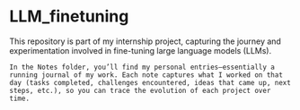 # LLM_finetuning
This repository is part of my internship project, capturing the journey and experimentation involved in fine-tuning large language models (LLMs).

    In the Notes folder, you’ll find my personal entries—essentially a running journal of my work. Each note captures what I worked on that day (tasks completed, challenges encountered, ideas that came up, next steps, etc.), so you can trace the evolution of each project over time.



